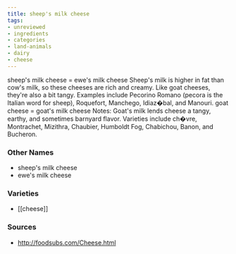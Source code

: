 ```yaml
---
title: sheep's milk cheese
tags:
- unreviewed
- ingredients
- categories
- land-animals
- dairy
- cheese
---
```

sheep's milk cheese = ewe's milk cheese Sheep's milk is higher in fat than cow's milk, so these cheeses are rich and creamy. Like goat cheeses, they're also a bit tangy. Examples include Pecorino Romano (pecora is the Italian word for sheep), Roquefort, Manchego, Idiaz�bal, and Manouri. goat cheese = goat's milk cheese Notes: Goat's milk lends cheese a tangy, earthy, and sometimes barnyard flavor. Varieties include ch�vre, Montrachet, Mizithra, Chaubier, Humboldt Fog, Chabichou, Banon, and Bucheron.

### Other Names

* sheep's milk cheese
* ewe's milk cheese

### Varieties

* [[cheese]]

### Sources
* http://foodsubs.com/Cheese.html
